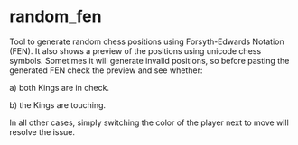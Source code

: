 # random_fen
Tool to generate random chess positions using Forsyth-Edwards Notation (FEN).
It also shows a preview of the positions using unicode chess symbols. Sometimes it will generate invalid positions, so before pasting the generated FEN check the preview and see whether:

a) both Kings are in check.

b) the Kings are touching.

In all other cases, simply switching the color of the player next to move will resolve the issue.
